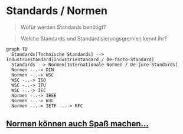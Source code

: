 # Standards / Normen

> Wofür werden Standards benötigt?

> Welche Standards und Standardisierungsgremien kennt ihr?


```mermaid
graph TB
  Standards[Technische Standards] --> Industriestandard[Industriestandard / De-facto-Standard]
  Standards --> Normen[Internationale Normen / De-jure-Standards]
  Normen -..-> DIN
  Normen -..-> WSC
  WSC -..-> ISO
  WSC -..-> ITU
  WSC -..-> IEC
  Normen -..-> IEEE
  Normen -..-> W3C
  Normen -..-> IETF -..-> RFC
```

## [Normen können auch Spaß machen…](https://de.wikipedia.org/wiki/Request_for_Comments#Realisierte_Aprilscherze)
